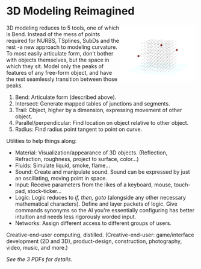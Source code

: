 # 3D Modeling Reimagined
<img align="right" src="extras/images/3redPointsBendingSpace_12secondAnimation.gif" width="40%">

3D modeling reduces to 5 tools, one of which is Bend. Instead of the mess of points required for NURBS, TSplines, SubDs and the rest -a new approach to modeling curvature. To most easily articulate form, don't bother with objects themselves, but the space in which they sit. Model only the peaks of features of any free-form object, and have the rest seamlessly transition between those peaks.

1. Bend: Articulate form (described above).
2. Intersect: Generate mapped tables of junctions and segments.
3. Trail: Object, higher by a dimension, expressing movement of other object.
4. Parallel/perpendicular: Find location on object relative to other object.
5. Radius: Find radius point tangent to point on curve.

Utilities to help things along:

- Material: Visualization/appearance of 3D objects. (Reflection, Refraction, roughness, project to surface, color...)
- Fluids: Simulate liquid, smoke, flame...
- Sound: Create and manipulate sound. Sound can be expressed by just an oscillating, moving point in space.
- Input: Receive parameters from the likes of a keyboard, mouse, touch-pad, stock-ticker...
- Logic: Logic reduces to *if, then, goto* (alongside any other necessary mathematical characters). Define and layer packets of logic. Give commands synonyms so the AI you're essentially configuring has better intuition and needs less rigorously worded input.
- Networks: Assign different access to different groups of users.

Creative-end-user computing, distilled. (Creative-end-user: game/interface development (2D and 3D), product-design, construction, photography, video, music, and more.)

*See the 3 PDFs for details.*

